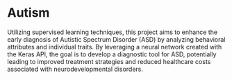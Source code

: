 # Autism
Utilizing supervised learning techniques, this project aims to enhance the early diagnosis of Autistic Spectrum Disorder (ASD) by analyzing behavioral attributes and individual traits. By leveraging a neural network created with the Keras API, the goal is to develop a diagnostic tool for ASD, potentially leading to improved treatment strategies and reduced healthcare costs associated with neurodevelopmental disorders.
